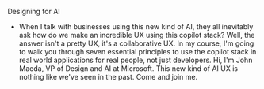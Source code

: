 Designing for AI
- When I talk with businesses using this new kind of AI, they all inevitably ask how do we make an incredible UX using this copilot stack? Well, the answer isn't a pretty UX, it's a collaborative UX. In my course, I'm going to walk you through seven essential principles to use the copilot stack in real world applications for real people, not just developers. Hi, I'm John Maeda, VP of Design and AI at Microsoft. This new kind of AI UX is nothing like we've seen in the past. Come and join me.